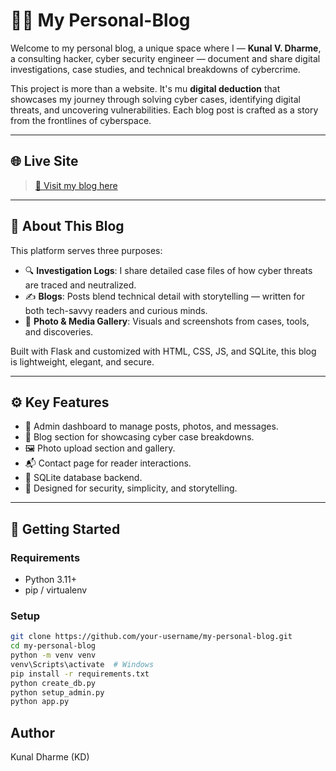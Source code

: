 # 🕵️‍♂️ My Personal-Blog

Welcome to my personal blog, a unique space where I — **Kunal V. Dharme**, a consulting hacker, cyber security engineer  — document and share digital investigations, case studies, and technical breakdowns of cybercrime.

This project is more than a website. It's mu **digital deduction** that showcases my journey through solving cyber cases, identifying digital threats, and uncovering vulnerabilities. Each blog post is crafted as a story from the frontlines of cyberspace.

---

## 🌐 Live Site

> [🔗 Visit my blog here](https://personal-blog-vg0a.onrender.com/)

---

## 🧠 About This Blog

This platform serves three purposes:

- 🔍 **Investigation Logs**: I share detailed case files of how cyber threats are traced and neutralized.
- ✍️ **Blogs**: Posts blend technical detail with storytelling — written for both tech-savvy readers and curious minds.
- 📸 **Photo & Media Gallery**: Visuals and screenshots from cases, tools, and discoveries.

Built with Flask and customized with HTML, CSS, JS, and SQLite, this blog is lightweight, elegant, and secure.

---

## ⚙️ Key Features

- 🔐 Admin dashboard to manage posts, photos, and messages.
- 📖 Blog section for showcasing cyber case breakdowns.
- 🖼️ Photo upload section and gallery.
- 📬 Contact page for reader interactions.
- 📁 SQLite database backend.
- 🎯 Designed for security, simplicity, and storytelling.

---

## 🚀 Getting Started

### Requirements

- Python 3.11+
- pip / virtualenv

### Setup

```bash
git clone https://github.com/your-username/my-personal-blog.git
cd my-personal-blog
python -m venv venv
venv\Scripts\activate  # Windows
pip install -r requirements.txt
python create_db.py
python setup_admin.py
python app.py
```

## Author
Kunal Dharme (KD)
